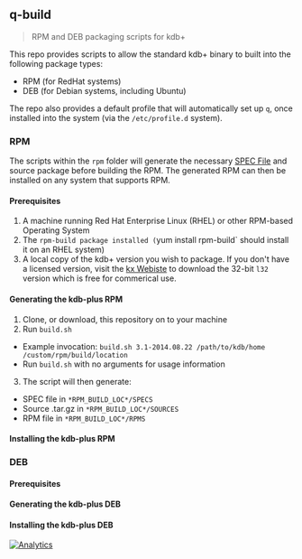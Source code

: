 ## q-build

> RPM and DEB packaging scripts for kdb+

This repo provides scripts to allow the standard kdb+ binary to built into the following package types:

* RPM (for RedHat systems)
* DEB (for Debian systems, including Ubuntu)

The repo also provides a default profile that will automatically set up `q`, once installed into the system (via the `/etc/profile.d` system).  

### RPM

The scripts within the `rpm` folder will generate the necessary [SPEC File](http://www.rpm.org/max-rpm/ch-rpm-inside.html) and source package before building the RPM. The generated RPM can then be installed on any system that supports RPM.

#### Prerequisites

1. A machine running Red Hat Enterprise Linux (RHEL) or other RPM-based Operating System
2. The `rpm-build package installed (`yum install rpm-build` should install it on an RHEL system)
3. A local copy of the kdb+ version you wish to package. If you don't have a licensed version, visit the [kx Webiste](http://kx.com/software-download.php) to download the 32-bit `l32` version which is free for commerical use.

#### Generating the kdb-plus RPM

1. Clone, or download, this repository on to your machine
2. Run `build.sh`
  * Example invocation: `build.sh 3.1-2014.08.22 /path/to/kdb/home /custom/rpm/build/location`
  * Run `build.sh` with no arguments for usage information
3. The script will then generate:
  * SPEC file in `*RPM_BUILD_LOC*/SPECS`
  * Source .tar.gz in `*RPM_BUILD_LOC*/SOURCES`
  * RPM file in `*RPM_BUILD_LOC*/RPMS`

#### Installing the kdb-plus RPM

### DEB

#### Prerequisites

#### Generating the kdb-plus DEB

#### Installing the kdb-plus DEB


[![Analytics](https://ga-beacon.appspot.com/UA-54104883-2/q-build/README)](https://github.com/jasraj/q-build)
